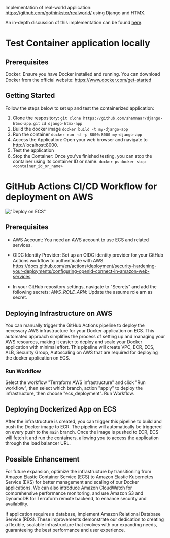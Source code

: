 
Implementation of real-world application: https://github.com/gothinkster/realworld/ using Django and HTMX.

An in-depth discussion of this implementation can be found [here](https://danjacob.net/posts/anatomyofdjangohtmxproject/).

# Test Container application locally

## Prerequisites

Docker: Ensure you have Docker installed and running. You can download Docker from the official website: https://www.docker.com/get-started

## Getting Started

Follow the steps below to set up and test the containerized application:
1. Clone the respository:
```git clone https://github.com/shamnaar/django-htmx-app.git```
```cd django-htmx-app```
2. Build the docker image
```docker build -t my-django-app```
3. Run the container
```docker run -d -p 8000:8000 my-django-app```
4. Access the Application: Open your web browser and navigate to http://localhost:8000. 
5. Test the application
6. Stop the Container: Once you've finished testing, you can stop the container using its container ID or name.
```docker ps```
```docker stop <container_id_or_name>```

# GitHub Actions CI/CD Workflow for deployment on AWS

!["Deploy on ECS"](assets/ecs.jpg?raw=true)

## Prerequisites

- AWS Account: You need an AWS account to use ECS and related services.

- OIDC Identity Provider: Set up an OIDC identity provider for your GitHub Actions workflow to authenticate with AWS. https://docs.github.com/en/actions/deployment/security-hardening-your-deployments/configuring-openid-connect-in-amazon-web-services

- In your GitHub repository settings, navigate to "Secrets" and add the following secrets:
*AWS_ROLE_ARN*: Update the assume role arn as secret.

## Deploying Infrastructure on AWS

You can manually trigger the GitHub Actions pipeline to deploy the necessary AWS infrastructure for your Docker application on ECS. This automated approach simplifies the process of setting up and managing your AWS resources, making it easier to deploy and scale your Docker application with minimal effort.
This pipeline will create VPC, ECR, ECS, ALB, Security Group, Autoscaling on AWS that are required for deploying the docker application on ECS.

### Run Workflow

Select the workflow "Terraform AWS infrastructure" and click "Run workflow", then select which branch, action "apply" to deploy the infrastructure, then choose "ecs_deployment". Run Workflow.

## Deploying Dockerized App on ECS

After the infrastructure is created, you can trigger this pipeline to build and push the Docker image to ECR. The pipeline will automatically be triggered on every push to the `main` branch. Once the image is pushed to ECR, ECS will fetch it and run the containers, allowing you to access the application through the load balancer URL.

## Possible Enhancement

For future expansion, optimize the infrastructure by transitioning from Amazon Elastic Container Service (ECS) to Amazon Elastic Kubernetes Service (EKS) for better management and scaling of our Docker applications. We can also introduce Amazon CloudWatch for comprehensive performance monitoring, and use Amazon S3 and DynamoDB for Terraform remote backend, to enhance security and availability.

If application requires a database, implement Amazon Relational Database Service (RDS). These improvements demonstrate our dedication to creating a flexible, scalable infrastructure that evolves with our expanding needs, guaranteeing the best performance and user experience.

